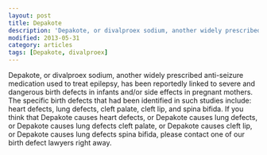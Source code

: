 ```yaml
---
layout: post
title: Depakote
description: 'Depakote, or divalproex sodium, another widely prescribed anti-seizure medication used to treat epilepsy'
modified: 2013-05-31
category: articles
tags: [Depakote, divalproex]
---
```


Depakote, or divalproex sodium, another widely prescribed anti-seizure medication used to treat epilepsy, has been reportedly linked to severe and dangerous birth defects in infants and/or side effects in pregnant mothers. The specific birth defects that had been identified in such studies include: heart defects, lung defects, cleft palate, cleft lip, and spina bifida. If you think that Depakote causes heart defects, or Depakote causes lung defects, or Depakote causes lung defects cleft palate, or Depakote causes cleft lip, or Depakote causes lung defects spina bifida, please contact one of our birth defect lawyers right away.